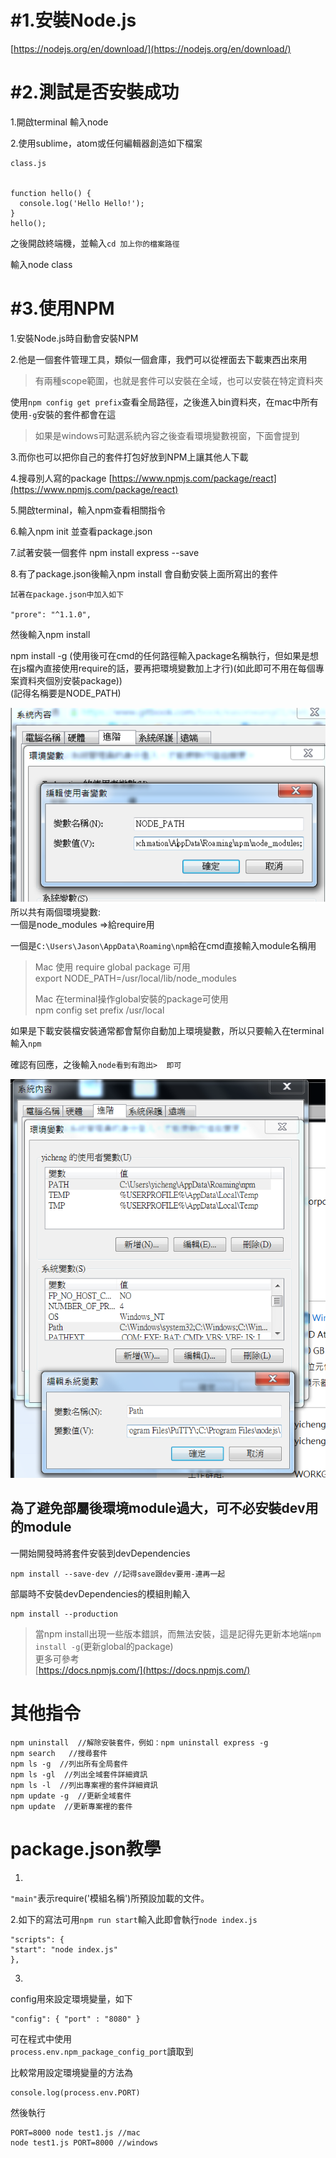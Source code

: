 # \#1.安裝Node.js

[https://nodejs.org/en/download/](https://nodejs.org/en/download/)

# \#2.測試是否安裝成功

1.開啟terminal 輸入node

2.使用sublime，atom或任何編輯器創造如下檔案

```
class.js


function hello() {
  console.log('Hello Hello!');
}
hello();
```

之後開啟終端機，並輸入`cd 加上你的檔案路徑`

輸入node class

# \#3.使用NPM

1.安裝Node.js時自動會安裝NPM

2.他是一個套件管理工具，類似一個倉庫，我們可以從裡面去下載東西出來用

> 有兩種scope範圍，也就是套件可以安裝在全域，也可以安裝在特定資料夾

使用`npm config get prefix`查看全局路徑，之後進入bin資料夾，在mac中所有使用`-g`安裝的套件都會在這

> 如果是windows可點選系統內容之後查看環境變數視窗，下面會提到

3.而你也可以把你自己的套件打包好放到NPM上讓其他人下載

4.搜尋別人寫的package [https://www.npmjs.com/package/react](https://www.npmjs.com/package/react)

5.開啟terminal，輸入npm查看相關指令

6.輸入npm init 並查看package.json

7.試著安裝一個套件 npm install express --save

8.有了package.json後輸入npm install 會自動安裝上面所寫出的套件

```
試著在package.json中加入如下

"prore": "^1.1.0",
```

然後輸入npm install

npm install  -g \(使用後可在cmd的任何路徑輸入package名稱執行，但如果是想在js檔內直接使用require的話，要再把環境變數加上才行\)\(如此即可不用在每個專案資料夾個別安裝package\)\)  
\(記得名稱要是NODE\_PATH\)

![](/assets/5a1c897c-0ff0-4f35-aa1c-36db81de39b6.png)  
所以共有兩個環境變數:  
一個是node\_modules  =&gt;給require用

一個是`C:\Users\Jason\AppData\Roaming\npm`給在cmd直接輸入module名稱用

> Mac 使用 require global package 可用  
> export NODE\_PATH=/usr/local/lib/node\_modules
>
> Mac 在terminal操作global安裝的package可使用  
> npm config set prefix /usr/local

如果是下載安裝檔安裝通常都會幫你自動加上環境變數，所以只要輸入在terminal輸入`npm `

確認有回應，之後輸入`node看到有跑出>  即可`



![](/assets/未命名dd.png)

## 為了避免部屬後環境module過大，可不必安裝dev用的module

一開始開發時將套件安裝到devDependencies

```
npm install --save-dev //記得save跟dev要用-連再一起
```

部屬時不安裝devDependencies的模組則輸入

```
npm install --production
```

> 當npm install出現一些版本錯誤，而無法安裝，這是記得先更新本地端`npm install -g`\(更新global的package\)  
> 更多可參考  
> [https://docs.npmjs.com/](https://docs.npmjs.com/)

# 其他指令

```
npm uninstall  //解除安裝套件，例如：npm uninstall express -g
npm search   //搜尋套件
npm ls -g  //列出所有全局套件
npm ls -gl  //列出全域套件詳細資訊
npm ls -l  //列出專案裡的套件詳細資訊
npm update -g  //更新全域套件
npm update  //更新專案裡的套件
```

# package.json教學

1.  
`"main"`表示require\('模組名稱'\)所預設加載的文件。

2.如下的寫法可用`npm run start`輸入此即會執行`node index.js`

```
"scripts": {
"start": "node index.js"
},
```

3.  
config用來設定環境變量，如下

```
"config": { "port" : "8080" }
```

可在程式中使用  
`process.env.npm_package_config_port`讀取到

比較常用設定環境變量的方法為

```
console.log(process.env.PORT)
```

然後執行

```
PORT=8000 node test1.js //mac
node test1.js PORT=8000 //windows
```



